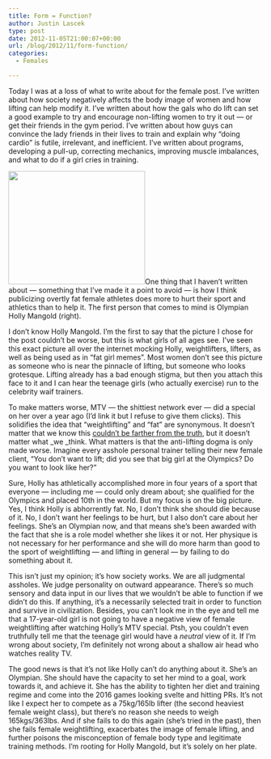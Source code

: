 ```yaml
---
title: Form = Function?
author: Justin Lascek
type: post
date: 2012-11-05T21:00:07+00:00
url: /blog/2012/11/form-function/
categories:
  - Females

---
```

Today I was at a loss of what to write about for the female post. I&#8217;ve written about how society negatively affects the body image of women and how lifting can help modify it. I&#8217;ve written about how the gals who do lift can set a good example to try and encourage non-lifting women to try it out &#8212; or get their friends in the gym period. I&#8217;ve written about how guys can convince the lady friends in their lives to train and explain why &#8220;doing cardio&#8221; is futile, irrelevant, and inefficient. I&#8217;ve written about programs, developing a pull-up, correcting mechanics, improving muscle imbalances, and what to do if a girl cries in training.

[<img data-attachment-id="7995" data-permalink="/blog/2012/11/form-function/tumblr_m8bdfd9nor1ryx3nto1_500/" data-orig-file="/2012/11/tumblr_m8bdfd9nOr1ryx3nto1_500.jpg" data-orig-size="500,415" data-comments-opened="1" data-image-meta="{&quot;aperture&quot;:&quot;0&quot;,&quot;credit&quot;:&quot;&quot;,&quot;camera&quot;:&quot;&quot;,&quot;caption&quot;:&quot;&quot;,&quot;created_timestamp&quot;:&quot;0&quot;,&quot;copyright&quot;:&quot;&quot;,&quot;focal_length&quot;:&quot;0&quot;,&quot;iso&quot;:&quot;0&quot;,&quot;shutter_speed&quot;:&quot;0&quot;,&quot;title&quot;:&quot;&quot;}" data-image-title="tumblr_m8bdfd9nOr1ryx3nto1_500" data-image-description="" data-medium-file="/2012/11/tumblr_m8bdfd9nOr1ryx3nto1_500-200x166.jpg" data-large-file="/2012/11/tumblr_m8bdfd9nOr1ryx3nto1_500-450x373.jpg" class="alignright  wp-image-7995" title="tumblr_m8bdfd9nOr1ryx3nto1_500" src="/2012/11/tumblr_m8bdfd9nOr1ryx3nto1_500-450x373.jpg" alt="" width="270" height="224" srcset="/2012/11/tumblr_m8bdfd9nOr1ryx3nto1_500-450x373.jpg 450w, /2012/11/tumblr_m8bdfd9nOr1ryx3nto1_500-150x124.jpg 150w, /2012/11/tumblr_m8bdfd9nOr1ryx3nto1_500-200x166.jpg 200w, /2012/11/tumblr_m8bdfd9nOr1ryx3nto1_500-361x300.jpg 361w, /2012/11/tumblr_m8bdfd9nOr1ryx3nto1_500.jpg 500w" sizes="(max-width: 270px) 100vw, 270px" />][1]One thing that I haven&#8217;t written about &#8212; something that I&#8217;ve made it a point to avoid &#8212; is how I think publicizing overtly fat female athletes does more to hurt their sport and athletics than to help it. The first person that comes to mind is Olympian Holly Mangold (right).

I don&#8217;t know Holly Mangold. I&#8217;m the first to say that the picture I chose for the post couldn&#8217;t be worse, but this is what girls of all ages see. I&#8217;ve seen this exact picture all over the internet mocking Holly, weightlifters, lifters, as well as being used as in &#8220;fat girl memes&#8221;. Most women don&#8217;t see this picture as someone who is near the pinnacle of lifting, but someone who looks grotesque. Lifting already has a bad enough stigma, but then you attach this face to it and I can hear the teenage girls (who actually exercise) run to the celebrity waif trainers.

To make matters worse, MTV &#8212; the shittiest network ever &#8212; did a special on her over a year ago (I&#8217;d link it but I refuse to give them clicks). This solidifies the idea that &#8220;weightlifting&#8221; and &#8220;fat&#8221; are synonymous. It doesn&#8217;t matter that we know this <a href="/blog/2011/11/nude-weightlifters/" target="_blank">couldn&#8217;t be farther from the truth</a>, but it doesn&#8217;t matter what _we _think. What matters is that the anti-lifting dogma is only made worse. Imagine every asshole personal trainer telling their new female client, &#8220;You don&#8217;t want to lift; did you see that big girl at the Olympics? Do you want to look like her?&#8221;

Sure, Holly has athletically accomplished more in four years of a sport that everyone &#8212; including me &#8212; could only dream about; she qualified for the Olympics and placed 10th in the world. But my focus is on the big picture. Yes, I think Holly is abhorrently fat. No, I don&#8217;t think she should die because of it. No, I don&#8217;t want her feelings to be hurt, but I also don&#8217;t care about her feelings. She&#8217;s an Olympian now, and that means she&#8217;s been awarded with the fact that she is a role model whether she likes it or not. Her physique is not necessary for her performance and she will do more harm than good to the sport of weightlifting &#8212; and lifting in general &#8212; by failing to do something about it.

This isn&#8217;t just my opinion; it&#8217;s how society works. We are all judgmental assholes. We judge personality on outward appearance. There&#8217;s so much sensory and data input in our lives that we wouldn&#8217;t be able to function if we didn&#8217;t do this. If anything, it&#8217;s a necessarily selected trait in order to function and survive in civilization. Besides, you can&#8217;t look me in the eye and tell me that a 17-year-old girl is not going to have a negative view of female weightlifting after watching Holly&#8217;s MTV special. Ptsh, you couldn&#8217;t even truthfully tell me that the teenage girl would have a _neutral_ view of it. If I&#8217;m wrong about society, I&#8217;m definitely not wrong about a shallow air head who watches reality TV.

The good news is that it&#8217;s not like Holly can&#8217;t do anything about it. She&#8217;s an Olympian. She should have the capacity to set her mind to a goal, work towards it, and achieve it. She has the ability to tighten her diet and training regime and come into the 2016 games looking svelte and hitting PRs. It&#8217;s not like I expect her to compete as a 75kg/165lb lifter (the second heaviest female weight class), but there&#8217;s no reason she needs to weigh 165kgs/363lbs. And if she fails to do this again (she&#8217;s tried in the past), then she fails female weightlifting, exacerbates the image of female lifting, and further poisons the misconception of female body type and legitimate training methods. I&#8217;m rooting for Holly Mangold, but it&#8217;s solely on her plate.

 [1]: /2012/11/tumblr_m8bdfd9nOr1ryx3nto1_500.jpg
